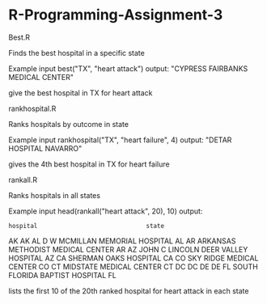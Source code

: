 # R-Programming-Assignment-3

Best.R

Finds the best hospital in a specific state

Example input
best("TX", "heart attack")
output: "CYPRESS FAIRBANKS MEDICAL CENTER"

give the best hospital in TX for heart attack


rankhospital.R

Ranks hospitals by outcome in state

Example input
rankhospital("TX", "heart failure", 4)
output: "DETAR HOSPITAL NAVARRO"

gives the 4th best hospital in TX for heart failure


rankall.R

Ranks hospitals in all states

Example input
head(rankall("heart attack", 20), 10)
output: 

    hospital                              state
AK  <NA>                                  AK
AL  D W MCMILLAN MEMORIAL HOSPITAL        AL
AR  ARKANSAS METHODIST MEDICAL CENTER     AR
AZ  JOHN C LINCOLN DEER VALLEY HOSPITAL   AZ
CA  SHERMAN OAKS HOSPITAL                 CA
CO  SKY RIDGE MEDICAL CENTER              CO
CT  MIDSTATE MEDICAL CENTER               CT
DC  <NA>                                  DC
DE  <NA>                                  DE
FL  SOUTH FLORIDA BAPTIST HOSPITAL        FL

lists the first 10 of the 20th ranked hospital for heart attack in each state
